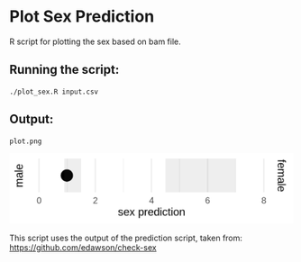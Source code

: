 # Plot Sex Prediction
R script for plotting the sex based on bam file.

## Running the script: 
```
./plot_sex.R input.csv 
``` 


## Output: 
``` 
plot.png
``` 

![ExamplePlot](/example/plot.png)


This script uses the output of the prediction script, taken from:
https://github.com/edawson/check-sex

